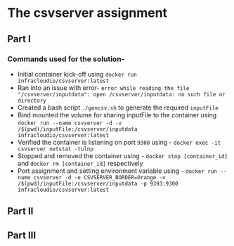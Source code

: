 # The csvserver assignment

## Part I

### Commands used for the solution-
- Initial container kick-off using `docker run infracloudio/csvserver:latest`
- Ran into an issue with error- `error while reading the file "/csvserver/inputdata": open /csvserver/inputdata: no such file or directory`
- Created a bash script `./gencsv.sh` to generate the required `inputFile`
- Bind mounted the volume for sharing inputFile to the container using `docker run --name csvserver -d -v /$(pwd)/inputFile:/csvserver/inputdata infracloudio/csvserver:latest`
- Verified the container is listening on port `9300` using - `docker exec -it csvserver netstat -tulnp`
- Stopped and removed the container using - `docker stop [container_id]` and `docker rm [container_id]` respectively
- Port assignment and setting environment variable using -  `docker run --name csvserver -d -e CSVSERVER_BORDER=Orange -v /$(pwd)/inputFile:/csvserver/inputdata -p 9393:9300 infracloudio/csvserver:latest`


## Part II


## Part III
